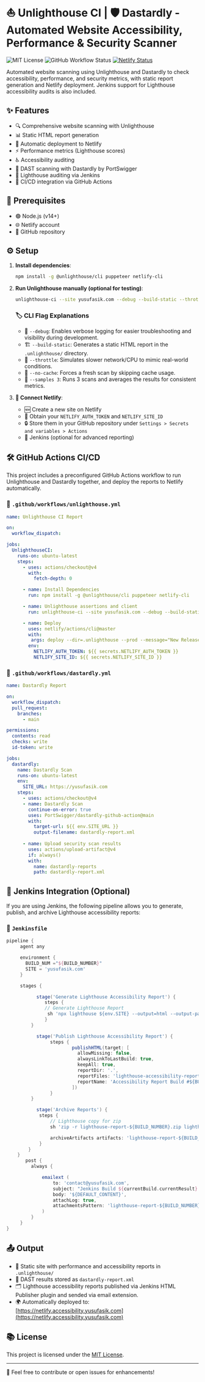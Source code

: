 # ⛵ Unlighthouse CI | 🛡️ Dastardly - Automated Website Accessibility, Performance & Security Scanner

![MIT License](https://img.shields.io/badge/license-MIT-blue.svg)
![GitHub Workflow Status](https://img.shields.io/github/actions/workflow/status/bugnificent/unlighthouse-ci/unlighthouse.yml)
[![Netlify Status](https://api.netlify.com/api/v1/badges/e8580d81-450f-431a-adf1-9eef8a8c904b/deploy-status)](https://app.netlify.com/sites/bugnificent/deploys)

Automated website scanning using Unlighthouse and Dastardly to check accessibility, performance, and security metrics, with static report generation and Netlify deployment. Jenkins support for Lighthouse accessibility audits is also included.
## ✨ Features

- 🔍 Comprehensive website scanning with Unlighthouse
- 📊 Static HTML report generation
- 🚀 Automatic deployment to Netlify
- ⚡ Performance metrics (Lighthouse scores)
- ♿ Accessibility auditing
- 🔐 DAST scanning with Dastardly by PortSwigger
- 🧪 Lighthouse auditing via Jenkins
- 🔄 CI/CD integration via GitHub Actions

## 🔧 Prerequisites

- 🟢 Node.js (v14+)
- 🌐 Netlify account
- 📁 GitHub repository

## ⚙️ Setup

1. **Install dependencies**:
   ```bash
   npm install -g @unlighthouse/cli puppeteer netlify-cli
   ```

2. **Run Unlighthouse manually (optional for testing)**:
   ```bash
   unlighthouse-ci --site yusufasik.com --debug --build-static --throttle --no-cache --samples 3
   ```

   ### 🏷️ CLI Flag Explanations
   - 🐞 `--debug`: Enables verbose logging for easier troubleshooting and visibility during development.
   - 🏗️ `--build-static`: Generates a static HTML report in the `.unlighthouse/` directory.
   - 🐢 `--throttle`: Simulates slower network/CPU to mimic real-world conditions.
   - 🧹 `--no-cache`: Forces a fresh scan by skipping cache usage.
   - 🔁 `--samples 3`: Runs 3 scans and averages the results for consistent metrics.

3. **🔌 Connect Netlify**:
   - 🆕 Create a new site on Netlify
   - 🔐 Obtain your `NETLIFY_AUTH_TOKEN` and `NETLIFY_SITE_ID`
   - 🔒 Store them in your GitHub repository under `Settings > Secrets and variables > Actions`
   - 🧱 Jenkins (optional for advanced reporting)

## 🛠️ GitHub Actions CI/CD

This project includes a preconfigured GitHub Actions workflow to run Unlighthouse and Dastardly together, and deploy the reports to Netlify automatically.

### 📂 `.github/workflows/unlighthouse.yml`
```yaml
name: Unlighthouse CI Report

on:
  workflow_dispatch:

jobs:
  UnlighthouseCI:
    runs-on: ubuntu-latest
    steps:
      - uses: actions/checkout@v4
        with:
          fetch-depth: 0

      - name: Install Dependencies
        run: npm install -g @unlighthouse/cli puppeteer netlify-cli

      - name: Unlighthouse assertions and client
        run: unlighthouse-ci --site yusufasik.com --debug --build-static --throttle --no-cache --samples 3

      - name: Deploy
        uses: netlify/actions/cli@master
        with:
         args: deploy --dir=.unlighthouse --prod --message="New Release Deploy from GitHub Actions"
        env:
          NETLIFY_AUTH_TOKEN: ${{ secrets.NETLIFY_AUTH_TOKEN }}
          NETLIFY_SITE_ID: ${{ secrets.NETLIFY_SITE_ID }}
```

### 📂 `.github/workflows/dastardly.yml`
```yaml
name: Dastardly Report

on:
  workflow_dispatch:
  pull_request:
    branches:
      - main

permissions:
  contents: read
  checks: write
  id-token: write

jobs:
  dastardly:
    name: Dastardly Scan
    runs-on: ubuntu-latest
    env:
      SITE_URL: https://yusufasik.com
    steps:
      - uses: actions/checkout@v4
      - name: Dastardly Scan
        continue-on-error: true
        uses: PortSwigger/dastardly-github-action@main
        with:
          target-url: ${{ env.SITE_URL }}
          output-filename: dastardly-report.xml
          
      - name: Upload security scan results
        uses: actions/upload-artifact@v4
        if: always()
        with:
          name: dastardly-reports
          path: dastardly-report.xml
```

## 🤖 Jenkins Integration (Optional)

If you are using Jenkins, the following pipeline allows you to generate, publish, and archive Lighthouse accessibility reports:

### 📂 `Jenkinsfile`
```groovy
pipeline {
     agent any

     environment {
       BUILD_NUM ="${BUILD_NUMBER}"
       SITE = 'yusufasik.com'
     }

     stages {

           stage('Generate Lighthouse Accessibility Report') {
              steps {
              // Generate Lighthouse Report
               sh 'npx lighthouse ${env.SITE} --output=html --output-path=lighthouse-accessibility-report-${BUILD_NUMBER}.html --chrome-flags="--headless --no-sandbox --disable-gpu --disable-dev-shm-usage"'
              }
         }

           stage('Publish Lighthouse Accessibility Report') {
                steps {
                        publishHTML(target: [
                          allowMissing: false,
                          alwaysLinkToLastBuild: true,
                          keepAll: true,
                          reportDir: '.',
                          reportFiles: 'lighthouse-accessibility-report-${BUILD_NUMBER}.html',
                          reportName: 'Accessibility Report Build #${BUILD_NUMBER}'
                        ])
                }
         }

           stage('Archive Reports') {
            steps {
                // Lighthouse copy for zip
                sh 'zip -r lighthouse-report-${BUILD_NUMBER}.zip lighthouse-accessibility-report-${BUILD_NUMBER}.html'

                archiveArtifacts artifacts: 'lighthouse-report-${BUILD_NUMBER}.zip', allowEmptyArchive: false, onlyIfSuccessful: true
            }
        }
    }
       post {
         always {

             emailext (
                 to: 'contact@yusufasik.com',
                 subject: "Jenkins Build ${currentBuild.currentResult}: Job ${env.JOB_NAME} #${env.BUILD_NUMBER}",
                 body: '${DEFAULT_CONTENT}',
                 attachLog: true,
                 attachmentsPattern: 'lighthouse-report-${BUILD_NUMBER}.zip'
             )
         }
     }
}
```

## 📤 Output

- 🧾 Static site with performance and accessibility reports in `.unlighthouse/`
- 🧪 DAST results stored as `dastardly-report.xml`
- 🗂️ Lighthouse accessibility reports published via Jenkins HTML Publisher plugin and sended via email extension.
- 🌍 Automatically deployed to: [https://netlify.accessibility.yusufasik.com](https://netlify.accessibility.yusufasik.com)

## 📚 License

This project is licensed under the [MIT License](LICENSE).

---

🤝 Feel free to contribute or open issues for enhancements!
